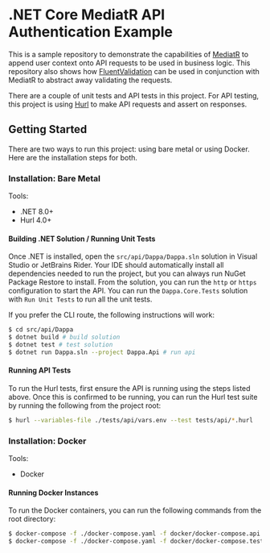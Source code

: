# .NET Core MediatR API Authentication Example

This is a sample repository to demonstrate the capabilities of [MediatR](https://github.com/jbogard/MediatR) to append user context onto API requests to be used in business logic. This repository also shows how [FluentValidation](https://docs.fluentvalidation.net/en/latest/) can be used in conjunction with MediatR to abstract away validating the requests.

There are a couple of unit tests and API tests in this project. For API testing, this project is using [Hurl](https://hurl.dev/) to make API requests and assert on responses.

## Getting Started

There are two ways to run this project: using bare metal or using Docker. Here are the installation steps for both.

### Installation: Bare Metal
Tools:
- .NET 8.0+
- Hurl 4.0+

#### Building .NET Solution / Running Unit Tests

Once .NET is installed, open the `src/api/Dappa/Dappa.sln` solution in Visual Studio or JetBrains Rider. Your IDE should automatically install all dependencies needed to run the project, but you can always run NuGet Package Restore to install. From the solution, you can run the `http` or `https` configuration to start the API. You can run the `Dappa.Core.Tests` solution with `Run Unit Tests` to run all the unit tests.

If you prefer the CLI route, the following instructions will work:

```bash
$ cd src/api/Dappa
$ dotnet build # build solution
$ dotnet test # test solution
$ dotnet run Dappa.sln --project Dappa.Api # run api
```

#### Running API Tests

To run the Hurl tests, first ensure the API is running using the steps listed above. Once this is confirmed to be running, you can run the Hurl test suite by running the following from the project root:

```bash
$ hurl --variables-file ./tests/api/vars.env --test tests/api/*.hurl
```

### Installation: Docker
Tools:
- Docker

#### Running Docker Instances

To run the Docker containers, you can run the following commands from the root directory:

```bash
$ docker-compose -f ./docker-compose.yaml -f docker/docker-compose.api.yaml up --build -d  # start the API as a detached process
$ docker-compose -f ./docker-compose.yaml -f docker/docker-compose.test.yaml up --build     # run the Hurl test suite
```


